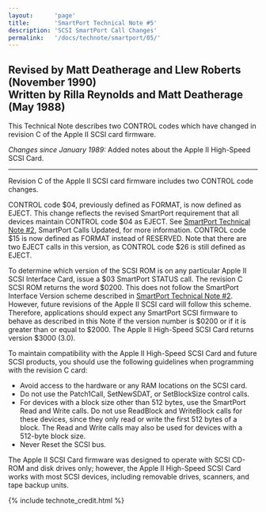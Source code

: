 ```yaml
---
layout:      'page'
title:       'SmartPort Technical Note #5'
description: 'SCSI SmartPort Call Changes'
permalink:   '/docs/technote/smartport/05/'
---
```


<h2>Revised by Matt Deatherage and Llew Roberts (November 1990)
<br />Written by Rilla Reynolds and Matt Deatherage (May 1988)</h2>

<p>This Technical Note describes two CONTROL codes which have changed in 
revision C of the Apple II SCSI card firmware.</p>

<p><em>Changes since January 1989:</em>  Added notes about the Apple II 
High-Speed SCSI Card.</p>

<hr />

<p>Revision C of the Apple II SCSI card firmware includes two CONTROL code changes.</p>

<p>CONTROL code $04, previously defined as FORMAT, is now defined as
EJECT.  This change reflects the revised SmartPort requirement that all
devices maintain CONTROL code $04 as EJECT.  See <a
href="tn.smpt.2.html">SmartPort Technical Note #2</a>, SmartPort Calls
Updated, for more information.  CONTROL code $15 is now defined as FORMAT
instead of RESERVED.  Note that there are two EJECT calls in this version,
as CONTROL code $26 is still defined as EJECT.</p>

<p>To determine which version of the SCSI ROM is on any particular Apple
II SCSI Interface Card, issue a $03 SmartPort STATUS call.  The revision C
SCSI ROM returns the word $0200.  This does not follow the SmartPort
Interface Version scheme described in <a href="tn.smpt.2.html">SmartPort
Technical Note #2</a>.  However, future revisions of the Apple II SCSI
card will follow this scheme.  Therefore, applications should expect any
SmartPort SCSI firmware to behave as described in this Note if the version
number is $0200 or if it is greater than or equal to $2000.  The Apple II
High-Speed SCSI Card returns version $3000 (3.0).

<p>To maintain compatibility with the Apple II High-Speed SCSI Card and future
SCSI products, you should use the following guidelines when programming with
the revision C card:</p>

<ul>
<li>Avoid access to the hardware or any RAM locations on the SCSI card.</li>
<li>Do not use the Patch1Call, SetNewSDAT, or SetBlockSize control calls.</li>

<li>For devices with a block size other than 512 bytes, use the SmartPort Read 
and Write calls.  Do not use ReadBlock and WriteBlock calls for these devices, 
since they only read or write the first 512 bytes of a block.  The Read and 
Write calls may also be used for devices with a 512-byte block size.</li>

<li>Never Reset the SCSI bus.</li>
</ul>

<p>The Apple II SCSI Card firmware was designed to operate with SCSI CD-ROM and
disk drives only; however, the Apple II High-Speed SCSI Card works with most
SCSI devices, including removable drives, scanners, and tape backup units.</p>

{% include technote_credit.html %}
